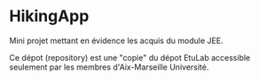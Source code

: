 # HikingApp
Mini projet mettant en évidence les acquis du module JEE.

Ce dépot (repository) est une "copie" du dépot EtuLab accessible seulement par les membres d'Aix-Marseille Université.
